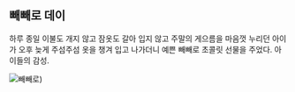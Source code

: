## 빼빼로 데이

하루 종일 이불도 개지 않고 잠옷도 갈아 입지 않고 주말의 게으름을 마음껏 누리던 아이가 오후 늦게 주섬주섬 옷을 챙겨 입고 나가더니 예쁜 빼빼로 초콜릿 선물을 주었다. 아이들의 감성.

![빼빼로](https://user-images.githubusercontent.com/44384248/48306653-c09e3080-e57f-11e8-82fd-0cf066efc687.jpg))
















